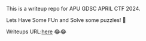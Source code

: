 This is a writeup repo for APU GDSC APRIL CTF 2024. 

Lets Have Some FUn and Solve some puzzles! 🧩

Writeups URL:[here](https://hello-world-2.gitbook.io/apu_gdsc_ctf/) 😂😂
